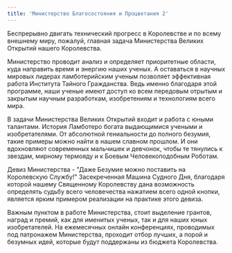 ```yaml
---
title: 'Министерство Благосостояния и Процветания 2'
---
```


Беспрерывно двигать технический прогресс в Королевстве и по всему внешнему миру, пожалуй, главная задача Министерства Великих Открытий нашего Королевства.

Министерство проводит анализ и определяет приоритетные области, куда направить время и энергию наших ученых. А оставаться в научных мировых лидерах ламботерийским ученым позволяет эффективная работа Института Тайного Гражданства. Ведь именно благодаря этой программе, наши ученые имеют доступ ко всем передовым отрытым и закрытым научным разработкам, изобретениям и технологиям всего мира.

В задачи Министерства Великих Открытий входит и работа с юными талантами.
История Ламботеро богата выдающимися учеными и изобретателями. От абсолютной гениальности до полного безумия, такие примеры можно найти в нашем славном прошлом. И они вдохновляют современных мальчишек и девчонок, чтобы те тянулись к звездам, мирному термояду и к Боевым Человекоподобным Роботам.

Девиз Министерства - "Даже Безумие можно поставить на Королевскую Службу!"
Засекреченная Машина Судного Дня, благодаря которой нашему Священному Королевству дана возможность определять судьбу всего человечества нажатием всего одной кнопки, является ярким примером реализации на практике этого девиза.

Важным пунктом в работе Министерства, стоит выделение грантов, наград и премий, как для именитых ученых, так и для наших юных изобретателей.
На ежемесячных онлайн конференциях, проводимых под патронажем Министерства, проходит отбор лучших, а порой и безумных идей, которые будут поддержаны из бюджета Королевства.